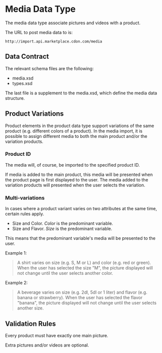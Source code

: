 # Media Data Type

The media data type associate pictures and videos with a product.

The URL to post media data to is:
```
http://import.api.marketplace.cdon.com/media
```


## Data Contract

The relevant schema files are the following:

* media.xsd
* types.xsd

The last file is a supplement to the media.xsd, which define the media data structure.


## Product Variations

Product elements in the product data type support variations of the same product (e.g. different colors of a product). In the media import, it is possible to assign different media to both the main product and/or the variation products.


### Product ID

The media will, of course, be imported to the specified product ID.

If media is added to the main product, this media will be presented when the product page is first displayed to the user. The media added to the variation products will presented when the user selects the variation.


### Multi-variations

In cases where a product variant varies on two attributes at the same time, certain rules apply.

* Size and Color. *Color* is the predominant variable.
* Size and Flavor. *Size* is the predominant variable.

This means that the predominant variable's media will be presented to the user.

Example 1:
> A shirt varies on size (e.g. S, M or L) and color (e.g. red or green).
When the user has selected the size "M", the picture displayed will not change until the user selects another color.

Example 2:
> A beverage varies on size (e.g. 2dl, 5dl or 1 liter) and flavor (e.g. banana or strawberry).
When the user has selected the flavor "banana", the picture displayed will not change until the user selects another size.


## Validation Rules

Every product must have exactly one main picture.

Extra pictures and/or videos are optional.